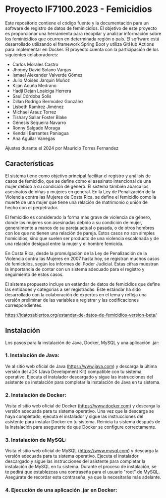 # Proyecto IF7100.2023 - Femicidios

Este repositorio contiene el código fuente y la documentación para un software de registro de datos de feminicidios. El objetivo de este proyecto es proporcionar una herramienta para recopilar y analizar información sobre los feminicidios que ocurren en determinada región o país. El software está desarrollado utilizando el framework Spring Boot y utiliza GitHub Actions para implementar en Docker. El proyecto cuenta con la participación de los siguientes colaboradores:

- Carlos Morales Castro
- Jhonny David Solano Vargas
- Ismael Alexander Valverde Gómez
- Julio Moisés Jarquín Muñoz
- Kijan Acuña Medrano
- Hadji Dejan Loaiciga Herrera
- Saul Córdoba Solís
- Dillan Rodrigo Bermúdez González
- Lisbeth Ramírez Jiménez
- Michael Arauz Torrez
- Tishary Sallar Foster Blake
- Génesis Sequeira Navarro
- Ronny Salgado Moraga
- Kendall Barrantes Paniagua
- Ana Aguilar Vanegas

Ajustes durante el 2024 por Mauricio Torres Fernandez

## Características

El sistema tiene como objetivo principal facilitar el registro y análisis de casos de femicidio, que se define como el asesinato intencional de una mujer debido a su condición de género. El sistema también abarca los asesinatos de niñas y mujeres en general. En la Ley de Penalización de la Violencia contra las Mujeres de Costa Rica, se define el femicidio como la muerte de una mujer que tiene una relación de matrimonio o unión de hecho con el perpetrador.

El femicidio es considerado la forma más grave de violencia de género, donde las mujeres son asesinadas debido a su condición de mujer, generalmente a manos de su pareja actual o pasada, o de otros hombres con los que no tienen una relación de pareja. Estos casos no son simples homicidios, sino que suelen ser producto de una violencia escalonada y de una relación desigual entre la mujer y el hombre femicida.

En Costa Rica, desde la promulgación de la Ley de Penalización de la Violencia contra las Mujeres en 2007 hasta hoy, se registran muchos casos de femicidios, según los informes del Poder Judicial. Estas cifras muestran la importancia de contar con un sistema adecuado para el registro y seguimiento de estos casos.

El sistema propuesto incluye un estándar de datos de femicidios que define las entidades y categorías a ser registradas. Este estándar ha sido desarrollado con la colaboración de expertos en el tema y refleja una versión preliminar de las variables a registrar y las codificaciones correspondientes.

https://idatosabiertos.org/estandar-de-datos-de-femicidios-version-beta/

## Instalación

Los pasos para la instalación de Java, Docker, MySQL y una aplicación .jar:

### 1. Instalación de Java:

Ve al sitio web oficial de Java (https://www.java.com) y descarga la última versión del JDK (Java Development Kit) compatible con tu sistema operativo.
Ejecuta el instalador descargado y sigue las instrucciones del asistente de instalación para completar la instalación de Java en tu sistema.

### 2. Instalación de Docker:

Visita el sitio web oficial de Docker (https://www.docker.com) y descarga la versión adecuada para tu sistema operativo.
Una vez que la descarga se haya completado, ejecuta el instalador y sigue las instrucciones del asistente para instalar Docker en tu sistema.
Reinicia tu sistema después de la instalación para asegurarte de que Docker se configure correctamente.

### 3. Instalación de MySQL:

Visita el sitio web oficial de MySQL (https://www.mysql.com) y descarga la versión adecuada para tu sistema operativo.
Ejecuta el instalador descargado y sigue las instrucciones del asistente para completar la instalación de MySQL en tu sistema.
Durante el proceso de instalación, se te pedirá que establezcas una contraseña para el usuario "root" de MySQL. Asegúrate de recordar esta contraseña, ya que la necesitarás más adelante.

### 4. Ejecución de una aplicación .jar en Docker:
